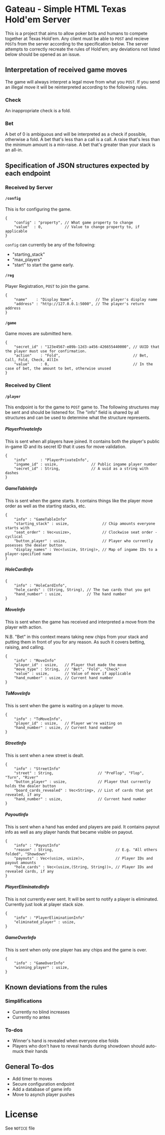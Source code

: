 # Gateau - Simple HTML Texas Hold'em Server

This is a project that aims to allow poker bots and humans to compete together at Texas Hold'em. 
Any client must be able to `POST` and recieve `POST`s from the server according to the specification below.
The server attempts to correctly recreate the rules of Hold'em; any deviations not listed below should be opened as an issue.

## Interpretation of received game moves
The game will always interpret a legal move from what you `POST`. If you send an illegal move it will be reinterpreted according to the following rules.

### Check
An inappropriate check is a fold.
### Bet
A bet of 0 is ambiguous and will be interpreted as a check if possible, otherwise a fold.
A bet that's less than a call is a call.
A raise that's less than the minimum amount is a min-raise.
A bet that's greater than your stack is an all-in.

## Specification of JSON structures expected by each endpoint
### Received by Server
#### `/config`
This is for configuring the game. 
```
{
    "config" : "property", // What game property to change
    "value"  : 0,          // Value to change property to, if applicable
}
```
`config` can currently be any of the following:
* "starting_stack"
* "max_players"
* "start" to start the game early.
#### `/reg`
Player Registration, `POST` to join the game.
```
{
    "name"    : "Display Name",          // The player's display name
    "address" : "http://127.0.0.1:5000", // The player's return address
}
```
#### `/game`
Game moves are submitted here.
```
{
    "secret_id" : "123e4567-e89b-12d3-a456-426655440000", // UUID that the player must use for confirmation.
    "action"    : "Fold",                                 // Bet, Call, Fold, Check, AllIn
    "value"     : 0,                                      // In the case of bet, the amount to bet, otherwise unused
}
```

### Received by Client
#### `/player`
This endpoint is for the game to `POST` game to. 
The following structures may be sent and should be listened for.
The "info" field is shared by all structures and can be used to determine what the structure represents.
##### PlayerPrivateInfo
This is sent when all players have joined. 
It contains both the player's public in-game ID and its secret ID that it uses for move validation.
```
{
    "info"      : "PlayerPrivateInfo",
    "ingame_id" : usize,               // Public ingame player number
    "secret_id" : String,              // A uuid as a string with dashes
}
```

##### GameTableInfo
This is sent when the game starts.
It contains things like the player move order as well as the starting stacks, etc.
```
{
    "info" : "GameTableInfo"                
    "starting_stack" : usize,               // Chip amounts everyone starts with
    "seat_order" : Vec<usize>,              // Clockwise seat order - cyclical
    "button_player" : usize,                // Player who currently posesses the dealer button
    "display_names" : Vec<(usize, String)>, // Map of ingame IDs to a player-specified name
}
```

##### HoleCardInfo 
```
{
    "info" : "HoleCardInfo",         
    "hole_cards" : (String, String), // The two cards that you got
    "hand_number" : usize,           // The hand number
}
```

##### MoveInfo 
This is sent when the game has received and interpreted a move from the player with action.

N.B. "Bet" in this context means taking new chips from your stack and putting them in front of you for any reason.
As such it covers betting, raising, and calling.
```
{
    "info" : "MoveInfo"    
    "player_id" : usize,   // Player that made the move
    "move_type" : String,  // "Bet", "Fold", "Check"
    "value" : usize,       // Value of move if applicable
    "hand_number" : usize, // Current hand number
}
```

##### ToMoveInfo 
This is sent when the game is waiting on a player to move.
```
{
    "info" : "ToMoveInfo", 
    "player_id" : usize,   // Player we're waiting on
    "hand_number" : usize, // Current hand number
}
```

##### StreetInfo 
This is sent when a new street is dealt.
```
{
    "info" : "StreetInfo"
    "street" : String,                    // "PreFlop", "Flop", "Turn", "River"
    "button_player" : usize,              // Player that currently holds the dealer button
    "board_cards_revealed" : Vec<String>, // List of cards that got revealed, if any
    "hand_number" : usize,                // Current hand number
}
```

##### PayoutInfo 
This is sent when a hand has ended and players are paid.
It contains payout info as well as any player hands that became visible on payout.
```
{
    "info" : "PayoutInfo"
    "reason" : String,                            // E.g. "All others folded", "Showdown"
    "payouts" : Vec<(usize, usize)>,              // Player IDs and payout amounts
    "hole_cards" : Vec<(usize,(String, String))>, // Player IDs and revealed cards, if any
}
```

##### PlayerEliminatedInfo 
This is not currently ever sent.
It will be sent to notify a player is eliminated. Currently just look at player stack size.
```
{
    "info" : "PlayerEliminationInfo"
    "eliminated_player" : usize,
}
```

##### GameOverInfo 
This is sent when only one player has any chips and the game is over.
```
{
    "info" : "GameOverInfo"
    "winning_player" : usize,
}
```

## Known deviations from the rules
### Simplifications
* Currently no blind increases
* Currently no antes

### To-dos
* Winner's hand is revealed when everyone else folds
* Players who don't have to reveal hands during showdown should auto-muck their hands

## General To-dos
* Add timer to moves
* Secure configuration endpoint
* Add a database of game info
* Move to asynch player pushes

# License
See `NOTICE` file